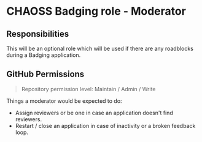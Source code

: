 # CHAOSS Badging role - Moderator

## Responsibilities

This will be an optional role which will be used if there are any roadblocks during a Badging application.

## GitHub Permissions

> Repository permission level: Maintain / Admin / Write

Things a moderator would be expected to do:

- Assign reviewers or be one in case an application doesn't find reviewers.
- Restart / close an application in case of inactivity or a broken feedback loop.
